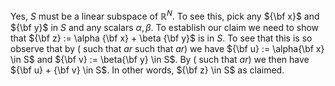 Yes, $S$ must be a linear subspace of $\mathbb{R}^N$. To see this, pick any
${\bf x}$ and ${\bf y}$ in $S$ and any scalars $\alpha, \beta$.
To establish our claim we need to show that ${\bf z} := \alpha {\bf x} +
\beta {\bf y}$ is in $S$. To see that this is so observe that by ($\text{ such that }ar\text{ such that }ar$)
we have ${\bf u} := \alpha{\bf x} \in S$
and ${\bf v} := \beta{\bf y} \in S$. By ($\text{ such that }ar$) we then have ${\bf u} +
{\bf v} \in S$. In other words, ${\bf z} \in S$ as claimed.
